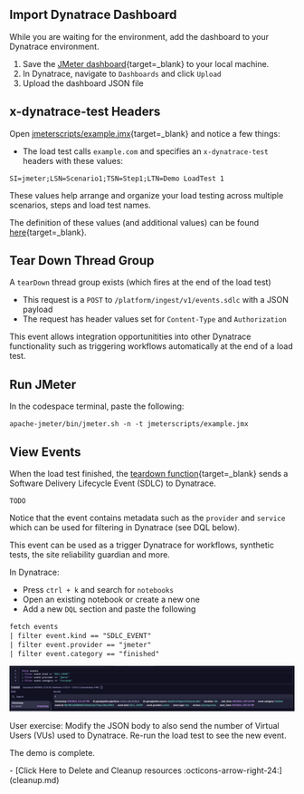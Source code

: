 
## Import Dynatrace Dashboard

While you are waiting for the environment, add the dashboard to your Dynatrace environment.

1. Save the [JMeter dashboard](https://github.com/dynatrace-perfclinics/obslab-jmeter/blob/main/dashboards/JMeter%20Dashboard.json){target=_blank} to your local machine.
1. In Dynatrace, navigate to `Dashboards` and click `Upload`
1. Upload the dashboard JSON file

## x-dynatrace-test Headers

Open [jmeterscripts/example.jmx](https://github.com/Dynatrace/obslab-jmeter/blob/main/jmeterscripts/example.jmx){target=_blank} and notice a few things:

- The load test calls `example.com` and specifies an `x-dynatrace-test` headers with these values:

```
SI=jmeter;LSN=Scenario1;TSN=Step1;LTN=Demo LoadTest 1
```

These values help arrange and organize your load testing across multiple scenarios, steps and load test names.
      
The definition of these values (and additional values) can be found [here](https://docs.dynatrace.com/docs/platform-modules/automations/cloud-automation/test-automation#tag-tests-with-http-headers){target=_blank}.

## Tear Down Thread Group
A `tearDown` thread group exists (which fires at the end of the load test)

  - This request is a `POST` to `/platform/ingest/v1/events.sdlc` with a JSON payload
  - The request has header values set for `Content-Type` and `Authorization`

This event allows integration opportunitities into other Dynatrace functionality such as triggering workflows automatically at the end of a load test.

## Run JMeter

In the codespace terminal, paste the following:

```
apache-jmeter/bin/jmeter.sh -n -t jmeterscripts/example.jmx
```

## View Events

When the load test finished, the [teardown function](TODO){target=_blank} sends a Software Delivery Lifecycle Event (SDLC) to Dynatrace.

```
TODO
```

Notice that the event contains metadata such as the `provider` and `service` which can be used for filtering in Dynatrace (see DQL below).

This event can be used as a trigger Dynatrace for workflows, synthetic tests, the site reliability guardian and more.

In Dynatrace:

* Press `ctrl + k` and search for `notebooks`
* Open an existing notebook or create a new one
* Add a new `DQL` section and paste the following

```
fetch events
| filter event.kind == "SDLC_EVENT"
| filter event.provider == "jmeter"
| filter event.category == "finished"
```

![sdlc event](images/sdlc-event.png)

User exercise: Modify the JSON body to also send the number of Virtual Users (VUs) used to Dynatrace. Re-run the load test to see the new event.

The demo is complete.

<div class="grid cards" markdown>
- [Click Here to Delete and Cleanup resources :octicons-arrow-right-24:](cleanup.md)